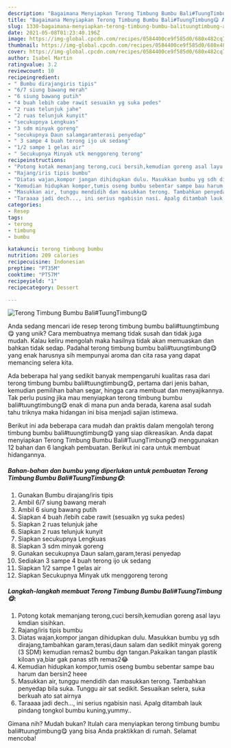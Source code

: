 ```yaml
---
description: "Bagaimana Menyiapkan Terong Timbung Bumbu Bali#TuungTimbung😋 Anti Gagal"
title: "Bagaimana Menyiapkan Terong Timbung Bumbu Bali#TuungTimbung😋 Anti Gagal"
slug: 1330-bagaimana-menyiapkan-terong-timbung-bumbu-balituungtimbung-anti-gagal
date: 2021-05-08T01:23:40.196Z
image: https://img-global.cpcdn.com/recipes/0584400ce9f585d0/680x482cq70/terong-timbung-bumbu-balituungtimbung-foto-resep-utama.jpg
thumbnail: https://img-global.cpcdn.com/recipes/0584400ce9f585d0/680x482cq70/terong-timbung-bumbu-balituungtimbung-foto-resep-utama.jpg
cover: https://img-global.cpcdn.com/recipes/0584400ce9f585d0/680x482cq70/terong-timbung-bumbu-balituungtimbung-foto-resep-utama.jpg
author: Isabel Martin
ratingvalue: 3.2
reviewcount: 10
recipeingredient:
- " Bumbu dirajangiris tipis"
- "6/7 siung bawang merah"
- "6 siung bawang putih"
- "4 buah lebih cabe rawit sesuaikn yg suka pedes"
- "2 ruas telunjuk jahe"
- "2 ruas telunjuk kunyit"
- "secukupnya Lengkuas"
- "3 sdm minyak goreng"
- "secukupnya Daun salamgaramterasi penyedap"
- " 3 sampe 4 buah terong ijo uk sedang"
- "1/2 sampe 1 gelas air"
- " Secukupnya Minyak utk menggoreng terong"
recipeinstructions:
- "Potong kotak memanjang terong,cuci bersih,kemudian goreng asal layu kmdian sisihkan."
- "Rajang/iris tipis bumbu"
- "Diatas wajan,kompor jangan dihidupkan dulu. Masukkan bumbu yg sdh dirajang,tambahkan garam,terasi,daun salam dan sedikit minyak goreng (3 SDM) kemudian remas2 bumbu dgn tangan.Pakaikan tangan plastik kiloan ya,biar gak panas stlh remas2😂"
- "Kemudian hidupkan kompor,tumis oseng bumbu sebentar sampe bau harum dan bersin2 heee"
- "Masukkan air, tunggu mendidih dan masukkan terong. Tambahkan penyedap bila suka. Tunggu air sat sedikit. Sesuaikan selera, suka berkuah ato sat airnya"
- "Taraaaa jadi dech..., ini serius ngabisin nasi. Apalg ditambah lauk pindang tongkol bumbu kuning,yummy.."
categories:
- Resep
tags:
- terong
- timbung
- bumbu

katakunci: terong timbung bumbu 
nutrition: 209 calories
recipecuisine: Indonesian
preptime: "PT35M"
cooktime: "PT57M"
recipeyield: "1"
recipecategory: Dessert

---
```



![Terong Timbung Bumbu Bali#TuungTimbung😋](https://img-global.cpcdn.com/recipes/0584400ce9f585d0/680x482cq70/terong-timbung-bumbu-balituungtimbung-foto-resep-utama.jpg)

Anda sedang mencari ide resep terong timbung bumbu bali#tuungtimbung😋 yang unik? Cara membuatnya memang tidak susah dan tidak juga mudah. Kalau keliru mengolah maka hasilnya tidak akan memuaskan dan bahkan tidak sedap. Padahal terong timbung bumbu bali#tuungtimbung😋 yang enak harusnya sih mempunyai aroma dan cita rasa yang dapat memancing selera kita.

Ada beberapa hal yang sedikit banyak mempengaruhi kualitas rasa dari terong timbung bumbu bali#tuungtimbung😋, pertama dari jenis bahan, kemudian pemilihan bahan segar, hingga cara membuat dan menyajikannya. Tak perlu pusing jika mau menyiapkan terong timbung bumbu bali#tuungtimbung😋 enak di mana pun anda berada, karena asal sudah tahu triknya maka hidangan ini bisa menjadi sajian istimewa.




Berikut ini ada beberapa cara mudah dan praktis dalam mengolah terong timbung bumbu bali#tuungtimbung😋 yang siap dikreasikan. Anda dapat menyiapkan Terong Timbung Bumbu Bali#TuungTimbung😋 menggunakan 12 bahan dan 6 langkah pembuatan. Berikut ini cara untuk membuat hidangannya.

<!--inarticleads1-->

##### Bahan-bahan dan bumbu yang diperlukan untuk pembuatan Terong Timbung Bumbu Bali#TuungTimbung😋:

1. Gunakan  Bumbu dirajang/iris tipis
1. Ambil 6/7 siung bawang merah
1. Ambil 6 siung bawang putih
1. Siapkan 4 buah /lebih cabe rawit (sesuaikn yg suka pedes)
1. Siapkan 2 ruas telunjuk jahe
1. Siapkan 2 ruas telunjuk kunyit
1. Siapkan secukupnya Lengkuas
1. Siapkan 3 sdm minyak goreng
1. Gunakan secukupnya Daun salam,garam,terasi penyedap
1. Sediakan  3 sampe 4 buah terong ijo uk sedang
1. Siapkan 1/2 sampe 1 gelas air
1. Siapkan  Secukupnya Minyak utk menggoreng terong




<!--inarticleads2-->

##### Langkah-langkah membuat Terong Timbung Bumbu Bali#TuungTimbung😋:

1. Potong kotak memanjang terong,cuci bersih,kemudian goreng asal layu kmdian sisihkan.
1. Rajang/iris tipis bumbu
1. Diatas wajan,kompor jangan dihidupkan dulu. Masukkan bumbu yg sdh dirajang,tambahkan garam,terasi,daun salam dan sedikit minyak goreng (3 SDM) kemudian remas2 bumbu dgn tangan.Pakaikan tangan plastik kiloan ya,biar gak panas stlh remas2😂
1. Kemudian hidupkan kompor,tumis oseng bumbu sebentar sampe bau harum dan bersin2 heee
1. Masukkan air, tunggu mendidih dan masukkan terong. Tambahkan penyedap bila suka. Tunggu air sat sedikit. Sesuaikan selera, suka berkuah ato sat airnya
1. Taraaaa jadi dech..., ini serius ngabisin nasi. Apalg ditambah lauk pindang tongkol bumbu kuning,yummy..




Gimana nih? Mudah bukan? Itulah cara menyiapkan terong timbung bumbu bali#tuungtimbung😋 yang bisa Anda praktikkan di rumah. Selamat mencoba!
